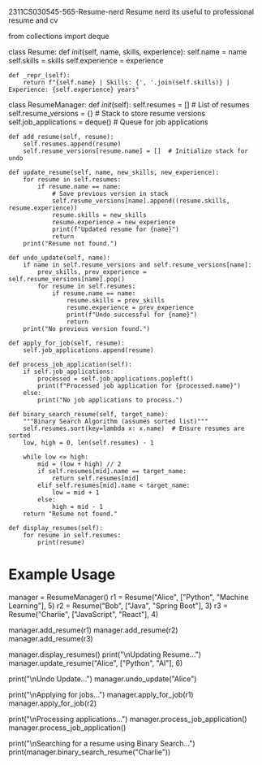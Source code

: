 2311CS030545-565-Resume-nerd
Resume nerd its  useful to professional resume and cv

from collections import deque

class Resume:
    def _init_(self, name, skills, experience):
        self.name = name
        self.skills = skills
        self.experience = experience

    def _repr_(self):
        return f"{self.name} | Skills: {', '.join(self.skills)} | Experience: {self.experience} years"

class ResumeManager:
    def _init_(self):
        self.resumes = []  # List of resumes
        self.resume_versions = {}  # Stack to store resume versions
        self.job_applications = deque()  # Queue for job applications

    def add_resume(self, resume):
        self.resumes.append(resume)
        self.resume_versions[resume.name] = []  # Initialize stack for undo

    def update_resume(self, name, new_skills, new_experience):
        for resume in self.resumes:
            if resume.name == name:
                # Save previous version in stack
                self.resume_versions[name].append((resume.skills, resume.experience))
                resume.skills = new_skills
                resume.experience = new_experience
                print(f"Updated resume for {name}")
                return
        print("Resume not found.")

    def undo_update(self, name):
        if name in self.resume_versions and self.resume_versions[name]:
            prev_skills, prev_experience = self.resume_versions[name].pop()
            for resume in self.resumes:
                if resume.name == name:
                    resume.skills = prev_skills
                    resume.experience = prev_experience
                    print(f"Undo successful for {name}")
                    return
        print("No previous version found.")

    def apply_for_job(self, resume):
        self.job_applications.append(resume)

    def process_job_application(self):
        if self.job_applications:
            processed = self.job_applications.popleft()
            print(f"Processed job application for {processed.name}")
        else:
            print("No job applications to process.")

    def binary_search_resume(self, target_name):
        """Binary Search Algorithm (assumes sorted list)"""
        self.resumes.sort(key=lambda x: x.name)  # Ensure resumes are sorted
        low, high = 0, len(self.resumes) - 1

        while low <= high:
            mid = (low + high) // 2
            if self.resumes[mid].name == target_name:
                return self.resumes[mid]
            elif self.resumes[mid].name < target_name:
                low = mid + 1
            else:
                high = mid - 1
        return "Resume not found."

    def display_resumes(self):
        for resume in self.resumes:
            print(resume)

# Example Usage
manager = ResumeManager()
r1 = Resume("Alice", ["Python", "Machine Learning"], 5)
r2 = Resume("Bob", ["Java", "Spring Boot"], 3)
r3 = Resume("Charlie", ["JavaScript", "React"], 4)

manager.add_resume(r1)
manager.add_resume(r2)
manager.add_resume(r3)

manager.display_resumes()
print("\nUpdating Resume...")
manager.update_resume("Alice", ["Python", "AI"], 6)

print("\nUndo Update...")
manager.undo_update("Alice")

print("\nApplying for jobs...")
manager.apply_for_job(r1)
manager.apply_for_job(r2)

print("\nProcessing applications...")
manager.process_job_application()
manager.process_job_application()

print("\nSearching for a resume using Binary Search...")
print(manager.binary_search_resume("Charlie"))    
    
